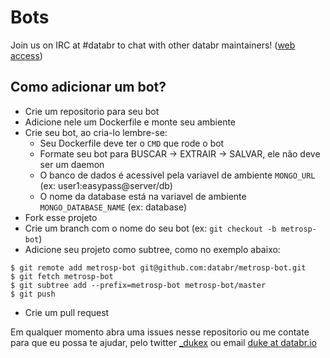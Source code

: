 # Bots

Join us on IRC at #databr to chat with other databr maintainers! ([web access](http://webchat.freenode.net/?channels=databr))

## Como adicionar um bot?

* Crie um repositorio para seu bot
* Adicione nele um Dockerfile e monte seu ambiente
* Crie seu bot, ao cria-lo lembre-se:
  * Seu Dockerfile deve ter o `CMD` que rode o bot
  * Formate seu bot para BUSCAR -> EXTRAIR -> SALVAR, ele não deve ser um daemon
  * O banco de dados é acessivel pela variavel de ambiente `MONGO_URL` (ex: user1:easypass@server/db)
  * O nome da database está na variavel de ambiente `MONGO_DATABASE_NAME` (ex: database)
* Fork esse projeto
* Crie um branch com o nome do seu bot (ex: `git checkout -b metrosp-bot`)
* Adicione seu projeto como subtree, como no exemplo abaixo:
```
$ git remote add metrosp-bot git@github.com:databr/metrosp-bot.git
$ git fetch metrosp-bot
$ git subtree add --prefix=metrosp-bot metrosp-bot/master
$ git push
```
* Crie um pull request

Em qualquer momento abra uma issues nesse repositorio ou me contate para que eu possa te ajudar, pelo twitter [_dukex](https://twitter.com/_dukex) ou email [duke at databr.io](mailto:duke@databr.io)
